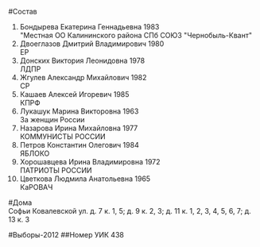 #Состав
1. Бондырева Екатерина Геннадьевна 1983   
    "Местная ОО Калининского района СПб СОЮЗ "Чернобыль-Квант"
2. Двоеглазов Дмитрий Владимирович 1980   
    ЕР
3. Донских Виктория Леонидовна 1978   
    ЛДПР
4. Жгулев Александр Михайлович 1982   
    СР
5. Кашаев Алексей Игоревич 1985   
    КПРФ
6. Лукашук Марина Викторовна 1963   
    За женщин России
7. Назарова Ирина Михайловна 1977   
    КОММУНИСТЫ РОССИИ
8. Петров Константин Олегович 1984   
    ЯБЛОКО
9. Хорошавцева Ирина Владимировна 1972   
    ПАТРИОТЫ РОССИИ
10. Цветкова Людмила Анатольевна 1965   
    КаРОВАЧ

#Дома  
Софьи Ковалевской ул. д. 7 к. 1, 5; д. 9 к. 2, 3; д. 11 к. 1, 2, 3, 4, 5, 6, 7; д. 13 к. 3

#Выборы-2012
##Номер УИК
438
